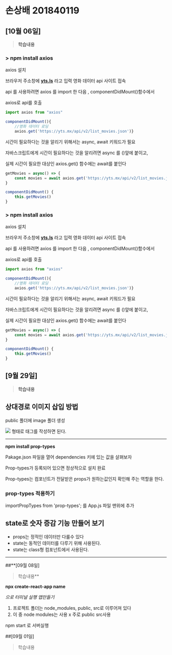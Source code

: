# 손상배 201840119

## [10월 06일]
> **학습내용**

### > npm install axios

  axios 설치

브라우저 주소창에 [**yts.ls**](http://yts.ls) 라고 입력 영화 데이터 api 사이트 접속

api 를 사용하려면 axios 를 import 한 다음 , componentDidMount()함수에서

axios로 api를 호출

```jsx
import axios from "axios"

componentDidMount(){
	//영화 데이터 로딩
	axios.get('https://yts.mx/api/v2/list_movies.json')}
```

시간이 필요하다는 것을 알리기 위해서는 async, await 키워드가 필요

자바스크립트에게 시간이 필요하다는 것을 알리려면 async 를 ()앞에 붙이고,

실제 시간이 필요한 대상인 axios.get() 함수에는 await를 붙인다

```jsx
getMovies = async() => {
	const movies = await axios.get('https://yts.mx/api/v2/list_movies.json')
}

componentDidMount() {
	this.getMovies()
}
```

### > npm install axios

  axios 설치

브라우저 주소창에 [**yts.ls**](http://yts.ls) 라고 입력 영화 데이터 api 사이트 접속

api 를 사용하려면 axios 를 import 한 다음 , componentDidMount()함수에서

axios로 api를 호출

```jsx
import axios from "axios"

componentDidMount(){
	//영화 데이터 로딩
	axios.get('https://yts.mx/api/v2/list_movies.json')}
```

시간이 필요하다는 것을 알리기 위해서는 async, await 키워드가 필요

자바스크립트에게 시간이 필요하다는 것을 알리려면 async 를 ()앞에 붙이고,

실제 시간이 필요한 대상인 axios.get() 함수에는 await를 붙인다

```jsx
getMovies = async() => {
	const movies = await axios.get('https://yts.mx/api/v2/list_movies.json')
}

componentDidMount() {
	this.getMovies()
}
```

## [9월 29일]
> **학습내용**
## 상대경로 이미지 삽입 방법

public 폴더에 image 폴더 생성

<img src="image/[이미지이름]"> 형태로 태그를 작성하면 된다.

---

**npm install prop-types**

Pakage.json 파일을 열어 dependencies 키에 있는 값을 살펴보자

Prop-types가 등록되어 있으면 정상적으로 설치 완료

Prop-types는 컴포넌트가 전달받은 props가 원하는값인지 확인해 주는 역할을 한다.

### prop-types 적용하기

importPropTypes from 'prop-types'; 를  App.js 파일 맨위에 추가

## state로 숫자 증감 기능 만들어 보기

- props는 정적인 데이터만 다룰수 있다
- state는 동적인 데이터를 다루기 위해 사용된다.
- state는 class형 컴포넌트에서 사용된다.

---

##**[09월 08일]
> 학습내용**

**npx create-react-app name** 

*으로 터미널 실행 앱만들기*

1. 프로젝트 폴더는 node_modules, public, src로 이루어져 있다
2. 이 중 node modules는 사용 x 주로 public src사용

npm start 로 서버실행

##[09월 01일]
>학습내용
>
